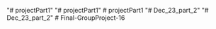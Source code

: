 "# projectPart1" 
"# projectPart1" 
#   p r o j e c t P a r t 1  
 "# Dec_23_part_2" 
"# Dec_23_part_2" 
#   F i n a l - G r o u p P r o j e c t - 1 6  
 